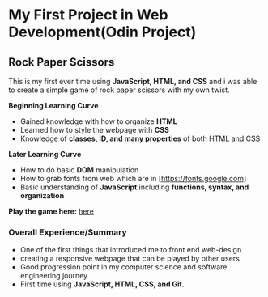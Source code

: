 # My First Project in Web Development(Odin Project)
## Rock Paper Scissors

This is my first ever time using **JavaScript, HTML, and CSS** and i was able to create a simple game of rock paper scissors with my own twist.

**Beginning Learning Curve**
* Gained knowledge with how to organize **HTML**
* Learned how to style the webpage with **CSS**
* Knowledge of **classes, ID, and many properties** of both HTML and CSS

**Later Learning Curve**
* How to do basic **DOM** manipulation
* How to grab fonts from web which are in [https://fonts.google.com]
* Basic understanding of **JavaScript** including **functions, syntax, and organization**

**Play the game here:** [here](https://jakerschwartz.github.io/RockPaperScissors/) 

### Overall Experience/Summary
* One of the first things that introduced me to front end web-design
* creating a responsive webpage that can be played by other users
* Good progression point in my computer science and software engineering journey
* First time using **JavaScript, HTML, CSS, and Git.**

